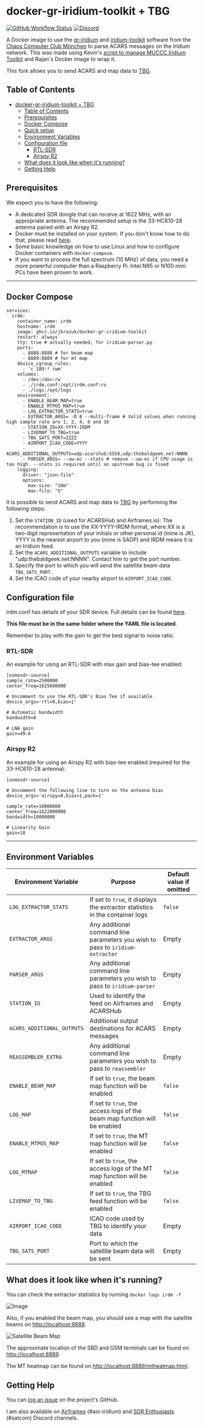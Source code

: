 # docker-gr-iridium-toolkit + TBG
[![GitHub Workflow Status](https://img.shields.io/github/actions/workflow/status/jkrasuk/docker-gr-iridium-toolkit/deploy.yml?branch=master)](https://github.com/rpatel3001/docker-gr-iridium-toolkit/actions/workflows/deploy.yml)
[![Discord](https://img.shields.io/discord/734090820684349521)](https://discord.gg/sTf9uYF)

A Docker image to use the [gr-iridium](https://github.com/muccc/gr-iridium) and [iridium-toolkit](https://github.com/muccc/iridium-toolkit) software from the [Chaos Computer Club München](https://muc.ccc.de/) to parse ACARS messages on the Iridium network.
This was made using Kevin's [script to manage MUCCC Iridium Toolkit](https://gist.github.com/kevinelliott/8bfbcc5555624082f743a7620322ee5c) and Rajan's Docker image to wrap it. 

This fork allows you to send ACARS and map data to [TBG](https://thebaldgeek.github.io).

## Table of Contents

- [docker-gr-iridium-toolkit + TBG](#docker-gr-iridium-toolkit--tbg)
  - [Table of Contents](#table-of-contents)
  - [Prerequisites](#prerequisites)
  - [Docker Compose](#docker-compose)
  - [Quick setup](#docker-compose)
  - [Environment Variables](#environment-variables)
  - [Configuration file](#configuration-file)
      - [RTL-SDR](#rtl-sdr)
      - [Airspy R2](#airspy-r2)
  - [What does it look like when it's running?](#what-does-it-look-like-when-its-running)
  - [Getting Help](#getting-help)
  
## Prerequisites

We expect you to have the following:

- A dedicated SDR dongle that can receive at 1622 MHz, with an appropriate antenna. The recommended setup is the 33-HC610-28 antenna paired with an Airspy R2.
- Docker must be installed on your system. If you don't know how to do that, please read [here](https://github.com/sdr-enthusiasts/docker-install).
- Some basic knowledge on how to use Linux and how to configure Docker containers with `docker-compose`.
- If you want to process the full spectrum (10 MHz) of data, you need a more powerful computer than a Raspberry Pi. Intel N95 or N100 mini PCs have been proven to work.
  
---

## Docker Compose

```
services:
  irdm:
    container_name: irdm
    hostname: irdm
    image: ghcr.io/jkrasuk/docker-gr-iridium-toolkit
    restart: always
    tty: true # actually needed, for iridium-parser.py
    ports:
      - 8888:8888 # for beam map
      - 8889:8889 # for mt map
    device_cgroup_rules:
      - 'c 189:* rwm'
    volumes:
      - /dev:/dev:rw
      - ./irdm.conf:/opt/irdm.conf:ro
      - ./logs:/opt/logs
    environment:
      - ENABLE_BEAM_MAP=true
      - ENABLE_MTPOS_MAP=true
      - LOG_EXTRACTOR_STATS=true
      - EXTRACTOR_ARGS= -D 8 --multi-frame # Valid values when running high sample rate are 1, 2, 4, 8 and 16
      - STATION_ID=XX-YYYY-IRDM
      - LIVEMAP_TO_TBG=true
      - TBG_SATS_PORT=ZZZZ
      - AIRPORT_ICAO_CODE=YYYY
      - ACARS_ADDITIONAL_OUTPUTS=udp:acarshub:5558,udp:thebaldgeek.net:NNNN
      - PARSER_ARGS= --uw-ec --stats # remove --uw-ec if CPU usage is too high. --stats is required until an upstream bug is fixed
    logging:
      driver: "json-file"
      options:
        max-size: "10m"
        max-file: "5"
```

It is possible to send ACARS and map data to [TBG](https://thebaldgeek.github.io) by performing the following steps:
1. Set the `STATION_ID` (used for ACARSHub and Airframes.io): The recommendation is to use the XX-YYYY-IRDM format, where XX is a two-digit representation of your initials or other personal id (mine is JK), YYYY is the nearest airport to you (mine is SADP) and IRDM means it is an Iridium feed.
2. Set the `ACARS_ADDITIONAL_OUTPUTS` variable to include "udp:thebaldgeek.net:NNNN". Contact him to get the port number.
3. Specify the port to which you will send the satellite beam data `TBG_SATS_PORT`.
4. Set the ICAO code of your nearby airport to `AIRPORT_ICAO_CODE`.

## Configuration file

irdm.conf has details of your SDR device. Full details can be found [here](https://github.com/muccc/gr-iridium?tab=readme-ov-file#configuration-file). 

**This file must be in the same folder where the YAML file is located**. 

Remember to play with the gain to get the best signal to noise ratio.

### RTL-SDR

An example for using an RTL-SDR with max gain and bias-tee enabled:

```
[osmosdr-source]
sample_rate=2500000
center_freq=1625600000

# Uncomment to use the RTL-SDR's Bias Tee if available
device_args='rtl=0,bias=1'

# Automatic bandwidth
bandwidth=0

# LNA gain
gain=49.6
```

### Airspy R2

An example for using an Airspy R2 with bias-tee enabled (required for the 33-HC610-28 antenna):

```
[osmosdr-source]

# Uncomment the following line to turn on the antenna bias
device_args='airspy=0,bias=1,pack=1'

sample_rate=10000000
center_freq=1622000000
bandwidth=10000000

# Linearity Gain
gain=18
```

---

## Environment Variables

| Environment Variable | Purpose | Default value if omitted |
| ---------------------- | ------------------------------- | --- |
| `LOG_EXTRACTOR_STATS`| If set to `true`, it displays the extractor statistics in the container logs | `false` |
| `EXTRACTOR_ARGS` | Any additional command line parameters you wish to pass to `iridium-extractor` | Empty |
| `PARSER_ARGS` | Any additional command line parameters you wish to pass to `iridium-parser` | Empty |
| `STATION_ID` | Used to identify the feed on Airframes and ACARSHub | Empty |
| `ACARS_ADDITIONAL_OUTPUTS` | Additional output destinations for ACARS messages | Empty |
| `REASSEMBLER_EXTRA` | Any additional command line parameters you wish to pass to `reassembler` | Empty |
| `ENABLE_BEAM_MAP` | If set to `true`, the beam map function will be enabled | `false` |
| `LOG_MAP` | If set to `true`, the access logs of the beam map function will be enabled | `false` |
| `ENABLE_MTPOS_MAP` |  If set to `true`, the MT map function will be enabled | `false` |
| `LOG_MTMAP` | If set to `true`, the access logs of the MT map function will be enabled | `false` |
| `LIVEMAP_TO_TBG` | If set to `true`, the TBG feed function will be enabled | `false` |
| `AIRPORT_ICAO_CODE` | ICAO code used by TBG to identify your data | Empty |
| `TBG_SATS_PORT` | Port to which the satellite beam data will be sent | Empty |


## What does it look like when it's running?

You can check the extractor statistics by running `docker logs irdm -f`

![Image](https://github.com/user-attachments/assets/88794444-8896-4db0-8627-b4b251a55aca)

Also, if you enabled the beam map, you should see a map with the satellite beams on [http://localhost:8888](http://localhost:8888/). 

![Satellite Beam Map](https://i.imgur.com/qsjIVfP.png)

The approximate location of the SBD and GSM terminals can be found on [http://localhost:8889](http://localhost:8889/).

The MT heatmap can be found on [http://localhost:8889/mtheatmap.html](http://localhost:8889/mtheatmap.html).

## Getting Help

You can [log an issue](https://github.com/jkrasuk/docker-gr-iridium-toolkit/issues) on the project's GitHub.

I am also available on [Airframes](https://discord.gg/airframes) (#aoi-iridium) and [SDR Enthusiasts](https://discord.gg/sTf9uYF) (#satcom) Discord channels.

